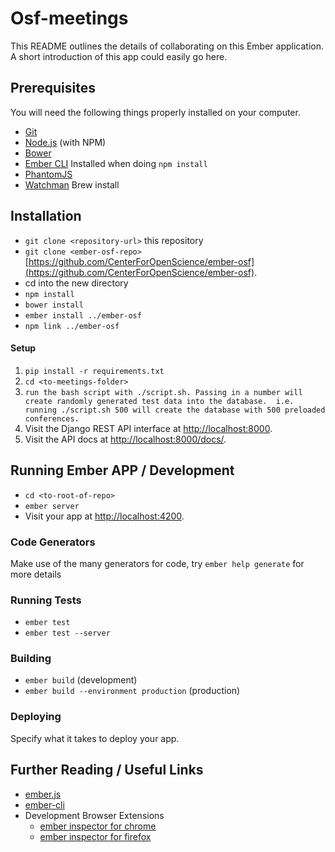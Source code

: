 # Osf-meetings

This README outlines the details of collaborating on this Ember application.
A short introduction of this app could easily go here.

## Prerequisites

You will need the following things properly installed on your computer.

* [Git](http://git-scm.com/)
* [Node.js](http://nodejs.org/) (with NPM)
* [Bower](http://bower.io/)
* [Ember CLI](http://ember-cli.com/) Installed when doing `npm install`
* [PhantomJS](http://phantomjs.org/)
* [Watchman](https://facebook.github.io/watchman/docs/install.html) Brew install

## Installation

* `git clone <repository-url>` this repository
* `git clone <ember-osf-repo>` [https://github.com/CenterForOpenScience/ember-osf](https://github.com/CenterForOpenScience/ember-osf).
* cd into the new directory
* `npm install`
* `bower install`
* `ember install ../ember-osf`
* `npm link ../ember-osf`

#### Setup

1. `pip install -r requirements.txt`
2. `cd <to-meetings-folder>`
3. `run the bash script with ./script.sh. Passing in a number will create randomly generated test data into the database. 
    i.e. running ./script.sh 500 will create the database with 500 preloaded conferences.`
4. Visit the Django REST API interface at [http://localhost:8000](http://localhost:8000).
5. Visit the API docs at [http://localhost:8000/docs/](http://localhost:8000/docs/).

## Running Ember APP / Development

* `cd <to-root-of-repo>`
* `ember server`
* Visit your app at [http://localhost:4200](http://localhost:4200).

### Code Generators

Make use of the many generators for code, try `ember help generate` for more details

### Running Tests

* `ember test`
* `ember test --server`

### Building

* `ember build` (development)
* `ember build --environment production` (production)

### Deploying

Specify what it takes to deploy your app.

## Further Reading / Useful Links

* [ember.js](http://emberjs.com/)
* [ember-cli](http://ember-cli.com/)
* Development Browser Extensions
  * [ember inspector for chrome](https://chrome.google.com/webstore/detail/ember-inspector/bmdblncegkenkacieihfhpjfppoconhi)
  * [ember inspector for firefox](https://addons.mozilla.org/en-US/firefox/addon/ember-inspector/)
